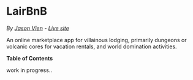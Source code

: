 # LairBnB
*By [Jason Vien](https://github.com/JDVien) - [Live site]()*

An online marketplace app for villainous lodging, primarily dungeons or volcanic cores for vacation rentals, and world domination activities.

**Table of Contents**

work in progress..
